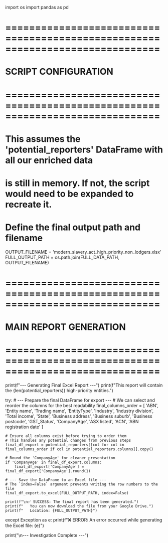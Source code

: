 import os
import pandas as pd

# ==============================================================================
# SCRIPT CONFIGURATION
# ==============================================================================
# This assumes the 'potential_reporters' DataFrame with all our enriched data
# is still in memory. If not, the script would need to be expanded to recreate it.

# Define the final output path and filename
OUTPUT_FILENAME = 'modern_slavery_act_high_priority_non_lodgers.xlsx'
FULL_OUTPUT_PATH = os.path.join(FULL_DATA_PATH, OUTPUT_FILENAME)

# ==============================================================================
# MAIN REPORT GENERATION
# ==============================================================================

print(f"--- Generating Final Excel Report ---")
print(f"This report will contain the {len(potential_reporters)} high-priority entities.")

try:
    # --- Prepare the final DataFrame for export ---
    # We can select and reorder the columns for the best readability
    final_columns_order = [
        'ABN',
        'Entity name',
        'Trading name',
        'EntityType',
        'Industry',
        'Industry division',
        'Total income',
        'State',
        'Business address',
        'Business suburb',
        'Business postcode',
        'GST_Status',
        'CompanyAge',
        'ASX listed',
        'ACN',
        'ABN registration date'
    ]
    
    # Ensure all columns exist before trying to order them
    # This handles any potential changes from previous steps
    final_df_export = potential_reporters[[col for col in final_columns_order if col in potential_reporters.columns]].copy()
    
    # Round the 'CompanyAge' for cleaner presentation
    if 'CompanyAge' in final_df_export.columns:
        final_df_export['CompanyAge'] = final_df_export['CompanyAge'].round(1)

    # --- Save the DataFrame to an Excel file ---
    # The `index=False` argument prevents writing the row numbers to the file
    final_df_export.to_excel(FULL_OUTPUT_PATH, index=False)

    print(f"\n✅ SUCCESS: The final report has been generated.")
    print(f"   You can now download the file from your Google Drive.")
    print(f"   Location: {FULL_OUTPUT_PATH}")

except Exception as e:
    print(f"❌ ERROR: An error occurred while generating the Excel file: {e}")

print("\n--- Investigation Complete ---")
